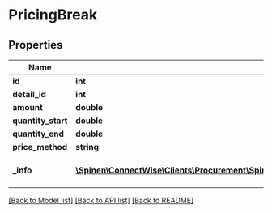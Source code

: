 # PricingBreak

## Properties
Name | Type | Description | Notes
------------ | ------------- | ------------- | -------------
**id** | **int** |  | [optional] 
**detail_id** | **int** |  | [optional] 
**amount** | **double** |  | [optional] 
**quantity_start** | **double** |  | [optional] 
**quantity_end** | **double** |  | [optional] 
**price_method** | **string** |  | 
**_info** | [**\Spinen\ConnectWise\Clients\Procurement\Spinen\ConnectWise\Clients\Procurement\Model\Metadata**](Metadata.md) | Metadata of the entity | [optional] 

[[Back to Model list]](../README.md#documentation-for-models) [[Back to API list]](../README.md#documentation-for-api-endpoints) [[Back to README]](../README.md)


